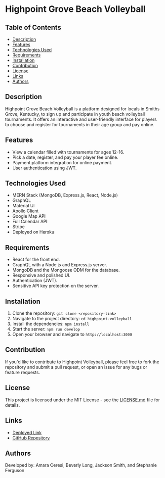 # Highpoint Grove Beach Volleyball

## Table of Contents

- [Description](#description)
- [Features](#features)
- [Technologies Used](#technologies-used)
- [Requirements](#requirements)
- [Installation](#installation)
- [Contribution](#contribution)
- [License](#license)
- [Links](#links)
- [Authors](#authors)

## Description

Highpoint Grove Beach Volleyball is a platform designed for locals in Smiths Grove, Kentucky, to sign up and participate in youth beach volleyball tournaments. It offers an interactive and user-friendly interface for players to choose and register for tournaments in their age group and pay online.

## Features

- View a calendar filled with tournaments for ages 12-16.
- Pick a date, register, and pay your player fee online.
- Payment platform integration for online payment.
- User authentication using JWT.

## Technologies Used

- MERN Stack (MongoDB, Express.js, React, Node.js)
- GraphQL
- Material UI
- Apollo Client
- Google Map API
- Full Calendar API
- Stripe
- Deployed on Heroku

## Requirements

- React for the front end.
- GraphQL with a Node.js and Express.js server.
- MongoDB and the Mongoose ODM for the database.
- Responsive and polished UI.
- Authentication (JWT).
- Sensitive API key protection on the server.

## Installation

1. Clone the repository: `git clone <repository-link>`
2. Navigate to the project directory: `cd highpoint-volleyball`
3. Install the dependencies: `npm install`
4. Start the server: `npm run develop`
5. Open your browser and navigate to `http://localhost:3000`

## Contribution

If you'd like to contribute to Highpoint Volleyball, please feel free to fork the repository and submit a pull request, or open an issue for any bugs or feature requests.

## License

This project is licensed under the MIT License - see the [LICENSE.md](LICENSE.md) file for details.

## Links

- [Deployed Link](<https://aqueous-lake-05128-c423d9ea8df1.herokuapp.com/>)
- [GitHub Repository](<https://github.com/amaraceresi/highpoint-volleyball>)

## Authors

Developed by: Amara Ceresi, Beverly Long, Jackson Smith, and Stephanie Ferguson
